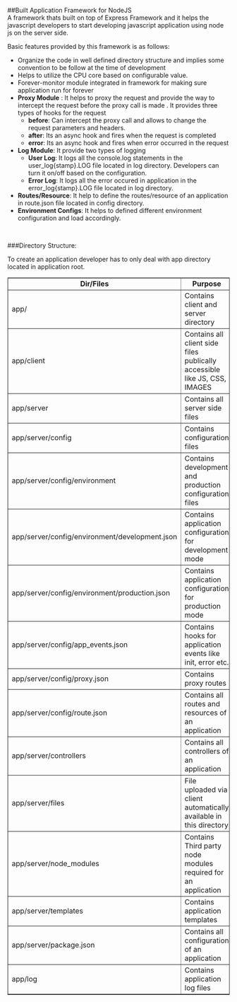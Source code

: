##Built  Application Framework for NodeJS<br/>A framework thats built on top of Express Framework  and it helps the javascript developers to start developing javascript application using node js on the server side.Basic features provided by  this framework is as follows:-    Organize the code in well defined directory structure and implies some convention to be follow at the time of development-    Helps to utilize the CPU core based on configurable value.-    Forever-monitor module integrated in framework for making sure application run for forever-	**Proxy Module** : It helps to proxy the request and provide the way to intercept the request before the proxy call is made . It provides three types of hooks for the request    -	**before**:  Can intercept the proxy call and allows to change the request parameters and headers.      -	**after**: Its an async hook and fires when the request is completed    -	**error**: Its an async hook and fires when error occurred in the request-	**Log Module**: It provide two types of logging    -	**User Log**: It logs all the console.log  statements in the user_log{stamp}.LOG file located in log directory. Developers can turn it on/off based on the configuration.    - **Error Log**: It logs all the error occured in application in the error_log{stamp}.LOG file located in log directory.-	**Routes/Resource**: It help to define the routes/resource of an application in route.json file located in config directory.-	**Environment Configs**:  It helps to defined different environment configuration and load accordingly.<br/>###Directory Structure:To create an application developer has to only deal with app directory located in application root.<table border="1"> <tr>  <td>  <center><b>Dir/Files</b></center>  </td>  <td>  <center><b>Purpose</b></center>  </td> </tr> <tr>  <td>  app/  </td>  <td>  Contains client and server directory  </td> </tr> <tr>  <td >  app/client  </td>  <td>  Contains all client side files  publically accessible like JS, CSS, IMAGES   </td> </tr> <tr >  <td >  app/server  </td>  <td >  Contains all server side files  </td> </tr> <tr >  <td > app/server/config  </td>  <td>  Contains configuration files  </td> </tr> <tr>  <td> app/server/config/environment  </td>  <td> Contains development and production configuration files  </td> </tr> <tr>  <td> app/server/config/environment/development.json  </td>  <td>  Contains application configuration for development mode  </td> </tr> <tr>  <td> app/server/config/environment/production.json  </td>  <td>  Contains application configuration for production mode  </td> </tr> <tr>  <td>  app/server/config/app_events.json  </td>  <td>  Contains hooks for application events  like init, error etc.  </td> </tr> <tr>  <td>  app/server/config/proxy.json  </td>  <td>  Contains proxy routes  </td> </tr> <tr>  <td>  app/server/config/route.json  </td>  <td>  Contains all routes and resources of an application  </td> </tr> <tr>  <td>  app/server/controllers  </td>  <td >  Contains all controllers of an application  </td> </tr> <tr >  <td>  app/server/files  </td>  <td>  File uploaded via client automatically available in this directory  </td> </tr> <tr>  <td >  app/server/node_modules  </td>  <td>  Contains Third party node modules required for an application  </td> </tr> <tr>  <td>  app/server/templates  </td>  <td>  Contains application templates  </td> </tr> <tr>  <td>  app/server/package.json  </td>  <td>  Contains all configuration of an application  </td> </tr> <tr>  <td>  app/log  </td>  <td>  Contains application log files  </td> </tr></table>